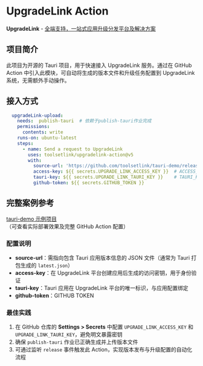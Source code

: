 # UpgradeLink Action

**UpgradeLink** - [全端支持，一站式应用升级分发平台及解决方案](http://upgrade.toolsetlink.com/)

## 项目简介
此项目为开源的 Tauri 项目，用于快速接入 UpgradeLink 服务。通过在 GitHub Action 中引入此模块，可自动将生成的版本文件和升级任务配置到 UpgradeLink 系统，无需额外手动操作。


## 接入方式
```yaml
  upgradeLink-upload:
    needs:  publish-tauri  # 依赖于publish-tauri作业完成
    permissions:
      contents: write 
    runs-on: ubuntu-latest
    steps:
      - name: Send a request to UpgradeLink
        uses: toolsetlink/upgradelink-action@v5
        with:
          source-url: 'https://github.com/toolsetlink/tauri-demo/releases/download/tauri-demo-v${{ needs.publish-tauri.outputs.appVersion }}/latest.json'
          access-key: ${{ secrets.UPGRADE_LINK_ACCESS_KEY }}  # ACCESS_KEY  密钥key
          tauri-key: ${{ secrets.UPGRADE_LINK_TAURI_KEY }}    # TAURI_KEY tauri 应用唯一标识
          github-token: ${{ secrets.GITHUB_TOKEN }}
```


## 完整案例参考
[tauri-demo 示例项目](http://upgrade.toolsetlink.com/)  
（可查看实际部署效果及完整 GitHub Action 配置）


### 配置说明
- **source-url**：需指向包含 Tauri 应用版本信息的 JSON 文件（通常为 Tauri 打包生成的 `latest.json`）
- **access-key**：在 UpgradeLink 平台创建应用后生成的访问密钥，用于身份验证
- **tauri-key**：Tauri 应用在 UpgradeLink 平台的唯一标识，与应用配置绑定
- **github-token**：GITHUB TOKEN


### 最佳实践
1. 在 GitHub 仓库的 **Settings > Secrets** 中配置 `UPGRADE_LINK_ACCESS_KEY` 和 `UPGRADE_LINK_TAURI_KEY`，避免明文暴露密钥
2. 确保 `publish-tauri` 作业已正确生成并上传版本文件
3. 可通过监听 `release` 事件触发此 Action，实现版本发布与升级配置的自动化流程